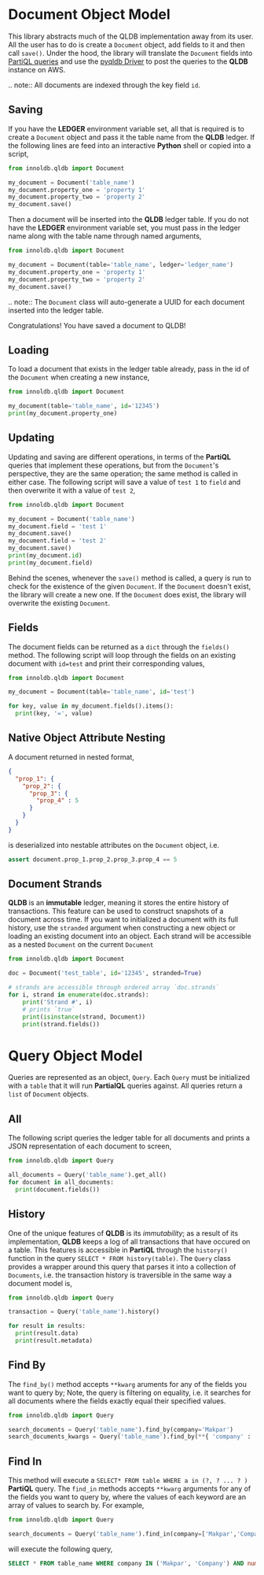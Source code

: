 # Document Object Model

This library abstracts much of the QLDB implementation away from its user. All the user has to do is create a `Document` object, add fields to it and then call `save()`. Under the hood, the library will translate the `Document` fields into [PartiQL queries](https://partiql.org/docs.html) and use the [pyqldb Driver](https://amazon-qldb-driver-python.readthedocs.io/en/stable/index.html) to post the queries to the **QLDB** instance on AWS.

.. note::
  All documents are indexed through the key field `id`. 

## Saving

If you have the **LEDGER** environment variable set, all that is required is to create a `Document` object and pass it the table name from the **QLDB** ledger. If the following lines are feed into an interactive **Python** shell or copied into a script,

```python
from innoldb.qldb import Document

my_document = Document('table_name')
my_document.property_one = 'property 1'
my_document.property_two = 'property 2'
my_document.save()
```

Then a document will be inserted into the **QLDB** ledger table. If you do not have the **LEDGER** environment variable set, you must pass in the ledger name along with the table name through named arguments,

```python
from innoldb.qldb import Document

my_document = Document(table='table_name', ledger='ledger_name')
my_document.property_one = 'property 1'
my_document.property_two = 'property 2'
my_document.save()
```

.. note::
The `Document` class will auto-generate a UUID for each document inserted into the ledger table. 

Congratulations! You have saved a document to QLDB!

## Loading

To load a document that exists in the ledger table already, pass in the id of the `Document` when creating a new instance,

```python
from innoldb.qldb import Document

my_document(table='table_name', id='12345')
print(my_document.property_one)
```

## Updating

Updating and saving are different operations, in terms of the **PartiQL** queries that implement these operations, but from the `Document`'s perspective, they are the same operation; the same method is called in either case. The following script will save a value of `test 1` to `field` and then overwrite it with a value of `test 2`,

```python
from innoldb.qldb import Document

my_document = Document('table_name')
my_document.field = 'test 1'
my_document.save()
my_document.field = 'test 2'
my_document.save()
print(my_document.id)
print(my_document.field)
```

Behind the scenes, whenever the `save()` method is called, a query is run to check for the existence of the given `Document`. If the `Document` doesn't exist, the library will create a new one. If the `Document` does exist, the library will overwrite the existing `Document`.

## Fields

The document fields can be returned as a `dict` through the `fields()` method. The following script will loop through the fields on an existing document with `id=test` and print their corresponding values,

```python
from innoldb.qldb import Document

my_document = Document(table='table_name', id='test')

for key, value in my_document.fields().items():
  print(key, '=', value)
```

## Native Object Attribute Nesting

A document returned in nested format,

```json
{
  "prop_1": {
    "prop_2": {
      "prop_3": {
        "prop_4" : 5
      }
    }
  }
}
```

is deserialized into nestable attributes on the `Document` object, i.e.

```python 
assert document.prop_1.prop_2.prop_3.prop_4 == 5
```

## Document Strands

**QLDB** is an **immutable** ledger, meaning it stores the entire history of transactions. This feature can be used to construct snapshots of a document across time. If you want to initialized a document with its full history, use the `stranded` argument when constructing a new object or loading an existing document into an object. Each strand will be accessible as a nested `Document` on the current `Document`

```python
from innoldb.qldb import Document

doc = Document('test_table', id='12345', stranded=True)

# strands are accessible through ordered array `doc.strands`
for i, strand in enumerate(doc.strands):
    print('Strand #', i)
    # prints `true`
    print(isinstance(strand, Document))
    print(strand.fields())
```

# Query Object Model

Queries are represented as an object, `Query`. Each `Query` must be initialized with a `table` that it will run **PartialQL** queries against. All queries return a `list` of `Document` objects. 

## All

The following script queries the ledger table for all documents and prints a JSON representation of each document to screen,

```python
from innoldb.qldb import Query

all_documents = Query('table_name').get_all()
for document in all_documents:
  print(document.fields())
```

## History

One of the unique features of **QLDB** is its *immutability*; as a result of its implementation, **QLDB** keeps a log of all transactions that have occured on a table. This features is accessible in **PartiQL** through the `history()` function in the query `SELECT * FROM history(table)`. The `Query` class provides a wrapper around this query that parses it into a collection of `Documents`, i.e. the transaction history is traversible in the same way a document model is,

```python
from innoldb.qldb import Query

transaction = Query('table_name').history()

for result in results:
  print(result.data)
  print(result.metadata)
```

## Find By

The `find_by()` method accepts `**kwarg` aruments for any of the fields you want to query by; Note, the query is filtering on equality, i.e. it searches for all documents where the fields exactly equal their specified values.

```python
from innoldb.qldb import Query

search_documents = Query('table_name').find_by(company='Makpar')
search_documents_kwargs = Query('table_name').find_by(**{ 'company' : 'Makpar', 'department': 'Innovation' })
```

## Find In

This method will execute a `SELECT* FROM table WHERE a in (?, ? ... ? )` **PartiQL** query. The `find_in` methods accepts `**kwarg` arguments for any of the fields you want to query by, where the values of each keyword are an array of values to search by. For example,

```python
from innoldb.qldb import Query

search_documents = Query('table_name').find_in(company=['Makpar','Company'], number=[1,2,3])
```

will execute the following query,

```sql
SELECT * FROM table_name WHERE company IN ('Makpar', 'Company') AND number IN (1, 2, 3)
```